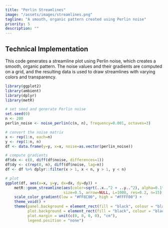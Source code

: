 ```yaml
---
title: "Perlin Streamlines"
image: "/assets/images/streamlines.png"
tagline: "A smooth, organic pattern created using Perlin noise"
priority: 5
description: ""
---
```


## Technical Implementation
This code generates a streamline plot using Perlin noise, which creates a smooth, organic pattern. The noise values and their gradients are computed on a grid, and the resulting data is used to draw streamlines with varying colors and transparency.


```r
library(ggplot2)
library(ambient)
library(dplyr)
library(metR)

# set seed and generate Perlin noise
set.seed(0)
n <- 200
perlin_noise <- noise_perlin(c(n, n), frequency=0.001, octaves=3)

# convert the noise matrix
x <- rep(1:n, each=n)
y <- rep(1:n, n)
df <- data.frame(y=y, x=x, noise=as.vector(perlin_noise))

# compute gradients
df$dx <- c(0, diff(df$noise, differences=1))
df$dy <- c(rep(0, n), diff(df$noise, lag=n))
df <- df %>% dplyr::filter(x > 1, x < n, y > 1, y < n)

# plot
ggplot(df, aes(x=x, y=y, dx=dx, dy=dy)) +
    metR::geom_streamline(aes(color=sqrt(..x..^2 + ..y..^2), alpha=0.1*..step..),
                          size=0.5, arrow=NULL, L=1000, res=0.2, n=15) +
    scale_color_gradient(low = "#FF8C00", high = "#FFFF00") +
    theme_void() +
    theme(panel.background = element_rect(fill = "black", colour = "black"),
          plot.background = element_rect(fill = "black", colour = "black"),
          plot.margin = unit(c(0, 0, 0, 0), "cm"),
          legend.position = "none")
```
